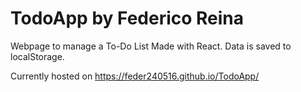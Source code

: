 # TodoApp by Federico Reina 

Webpage to manage a To-Do List
Made with React.
Data is saved to localStorage.

Currently hosted on https://feder240516.github.io/TodoApp/

